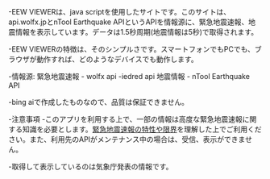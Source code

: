 -EEW VIEWERは、java scriptを使用したサイトです。このサイトは、api.wolfx.jpとnTool Earthquake APIというAPIを情報源に、緊急地震速報、地震情報を表示しています。データは1.5秒周期(地震情報は5秒)で取得されます。

-EEW VIEWERの特徴は、そのシンプルさです。スマートフォンでもPCでも、ブラウザが動作すれば、どのようなデバイスでも動作します。

-情報源: 緊急地震速報 - wolfx api -iedred api 地震情報 - nTool Earthquake API

-bing aiで作成したものなので、品質は保証できません。

-注意事項 
-このアプリを利用する上で、一部の情報は高度な緊急地震速報に関する知識を必要とします。[緊急地震速報の特性や限界](https://www.data.jma.go.jp/eew/data/nc/shikumi/tokusei.html#1)を理解した上でご利用ください。また、利用先のAPIがメンテナンス中の場合は、受信、表示ができません。

-取得して表示しているのは気象庁発表の情報です。
